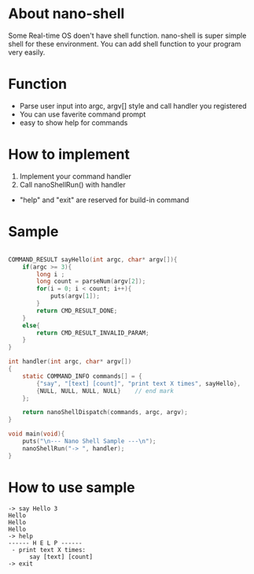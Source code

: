 # About nano-shell
Some Real-time OS doen't have shell function.
nano-shell is super simple shell for these environment.
You can add shell function to your program very easily.

# Function
- Parse user input into argc, argv[] style and call handler you registered
- You can use faverite command prompt
- easy to show help for commands

# How to implement
1) Implement your command handler
2) Call nanoShellRun() with handler

* "help" and "exit" are reserved for build-in command

# Sample

```c

COMMAND_RESULT sayHello(int argc, char* argv[]){
	if(argc >= 3){
		long i ;
		long count = parseNum(argv[2]);
		for(i = 0; i < count; i++){
			puts(argv[1]);
		}
		return CMD_RESULT_DONE;
	}
	else{
		return CMD_RESULT_INVALID_PARAM;
	}
}

int handler(int argc, char* argv[])
{
	static COMMAND_INFO commands[] = {
		{"say", "[text] [count]", "print text X times", sayHello},
		{NULL, NULL, NULL, NULL}	// end mark
	};

	return nanoShellDispatch(commands, argc, argv);
}

void main(void){
	puts("\n--- Nano Shell Sample ---\n");
	nanoShellRun("-> ", handler);
}
```

# How to use sample
```
-> say Hello 3
Hello
Hello
Hello
-> help
------ H E L P ------
 - print text X times:
      say [text] [count]
-> exit
```

